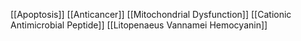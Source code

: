 [[Apoptosis]]
[[Anticancer]]
[[Mitochondrial Dysfunction]]
[[Cationic Antimicrobial Peptide]]
[[Litopenaeus Vannamei Hemocyanin]]
